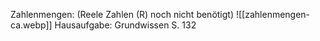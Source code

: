 Zahlenmengen: (Reele Zahlen (R) noch nicht benötigt)
![[zahlenmengen-ca.webp]]
Hausaufgabe:
Grundwissen S. 132